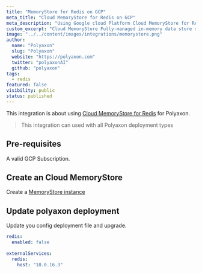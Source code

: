 ```yaml
---
title: "MemoryStore for Redis on GCP"
meta_title: "Cloud MemoryStore for Redis on GCP"
meta_description: "Using Google cloud Platform Cloud MemoryStore for Redis for a high available redis to use with Polyaxon."
custom_excerpt: "Cloud MemoryStore Fully-managed in-memory data store service for Redis"
image: "../../content/images/integrations/memorystore.png"
author:
  name: "Polyaxon"
  slug: "Polyaxon"
  website: "https://polyaxon.com"
  twitter: "polyaxonAI"
  github: "polyaxon"
tags: 
  - redis
featured: false
visibility: public
status: published
---
```


This integration is about using [Cloud MemoryStore for Redis](https://cloud.google.com/memorystore/docs/redis/) for Polyaxon.

> This integration can used with all Polyaxon deployment types


## Pre-requisites

A valid GCP Subscription.


## Create an Cloud MemoryStore

Create a [MemoryStore instance](https://console.cloud.google.com/memorystore)


## Update polyaxon deployment

Update you config deployment file and upgrade. 

```yaml
redis:
  enabled: false
  
externalServices:
  redis:
    host: "10.0.16.3"
``` 


